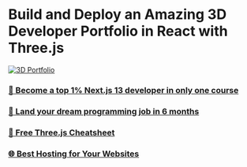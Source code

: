 # Build and Deploy an Amazing 3D Developer Portfolio in React with Three.js

[![3D Portfolio](https://i.ibb.co/Z8xNk5d/YT-Thumbnails-4.png)](https://3d-portfolio.com)

### [🌟 Become a top 1% Next.js 13 developer in only one course](https://jsmastery.pro/next13)
### [🚀 Land your dream programming job in 6 months](https://jsmastery.pro/masterclass)
### [📙 Free Three.js Cheatsheet](https://resource.jsmastery.pro/threejs-cheatsheet)
### [🌐 Best Hosting for Your Websites](https://www.hostinger.com/recommended/javascriptmastery)

